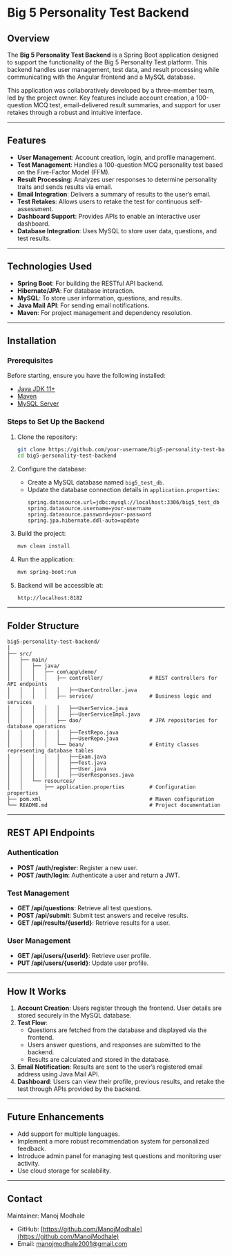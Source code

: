 # Big 5 Personality Test Backend

## Overview

The **Big 5 Personality Test Backend** is a Spring Boot application designed to support the functionality of the Big 5 Personality Test platform. This backend handles user management, test data, and result processing while communicating with the Angular frontend and a MySQL database.

This application was collaboratively developed by a three-member team, led by the project owner. Key features include account creation, a 100-question MCQ test, email-delivered result summaries, and support for user retakes through a robust and intuitive interface.

---

## Features

- **User Management**: Account creation, login, and profile management.
- **Test Management**: Handles a 100-question MCQ personality test based on the Five-Factor Model (FFM).
- **Result Processing**: Analyzes user responses to determine personality traits and sends results via email.
- **Email Integration**: Delivers a summary of results to the user’s email.
- **Test Retakes**: Allows users to retake the test for continuous self-assessment.
- **Dashboard Support**: Provides APIs to enable an interactive user dashboard.
- **Database Integration**: Uses MySQL to store user data, questions, and test results.

---

## Technologies Used

- **Spring Boot**: For building the RESTful API backend.
- **Hibernate/JPA**: For database interaction.
- **MySQL**: To store user information, questions, and results.
- **Java Mail API**: For sending email notifications.
- **Maven**: For project management and dependency resolution.

---

## Installation

### Prerequisites

Before starting, ensure you have the following installed:

- [Java JDK 11+](https://www.oracle.com/java/technologies/javase-jdk11-downloads.html)
- [Maven](https://maven.apache.org/)
- [MySQL Server](https://dev.mysql.com/downloads/installer/)

### Steps to Set Up the Backend

1. Clone the repository:

   ```bash
   git clone https://github.com/your-username/big5-personality-test-backend.git
   cd big5-personality-test-backend
   ```

2. Configure the database:
   - Create a MySQL database named `big5_test_db`.
   - Update the database connection details in `application.properties`:
     ```properties
     spring.datasource.url=jdbc:mysql://localhost:3306/big5_test_db
     spring.datasource.username=your-username
     spring.datasource.password=your-password
     spring.jpa.hibernate.ddl-auto=update
     ```

3. Build the project:

   ```bash
   mvn clean install
   ```

4. Run the application:

   ```bash
   mvn spring-boot:run
   ```

5. Backend will be accessible at:

   ```
   http://localhost:8182
   ```

---

## Folder Structure

```
big5-personality-test-backend/
|
├── src/
│   ├── main/
│   │   ├── java/
│   │   │   ├── com\app\demo/
│   │   │   │   ├── controller/               # REST controllers for API endpoints
│   │   │   │   │   ├──UserController.java
│   │   │   │   ├── service/                  # Business logic and services
│   │   │   │   │   ├──UserService.java
│   │   │   │   │   ├──UserServiceImpl.java
│   │   │   │   ├── dao/                      # JPA repositories for database operations
│   │   │   │   │   ├──TestRepo.java
│   │   │   │   │   ├──UserRepo.java
│   │   │   │   └── bean/                     # Entity classes representing database tables
│   │   │   │   │   ├──Exam.java
│   │   │   │   │   ├──Test.java
│   │   │   │   │   ├──User.java
│   │   │   │   │   ├──UserResponses.java
│   │   └── resources/
│   │       ├── application.properties        # Configuration properties
├── pom.xml                                   # Maven configuration
└── README.md                                 # Project documentation
```

---

## REST API Endpoints

### Authentication
- **POST /auth/register**: Register a new user.
- **POST /auth/login**: Authenticate a user and return a JWT.

### Test Management
- **GET /api/questions**: Retrieve all test questions.
- **POST /api/submit**: Submit test answers and receive results.
- **GET /api/results/{userId}**: Retrieve results for a user.

### User Management
- **GET /api/users/{userId}**: Retrieve user profile.
- **PUT /api/users/{userId}**: Update user profile.

---

## How It Works

1. **Account Creation**: Users register through the frontend. User details are stored securely in the MySQL database.
2. **Test Flow**:
   - Questions are fetched from the database and displayed via the frontend.
   - Users answer questions, and responses are submitted to the backend.
   - Results are calculated and stored in the database.
3. **Email Notification**: Results are sent to the user’s registered email address using Java Mail API.
4. **Dashboard**: Users can view their profile, previous results, and retake the test through APIs provided by the backend.

---

## Future Enhancements

- Add support for multiple languages.
- Implement a more robust recommendation system for personalized feedback.
- Introduce admin panel for managing test questions and monitoring user activity.
- Use cloud storage for scalability.

---

## Contact

Maintainer: Manoj Modhale

- GitHub: [https://github.com/ManojModhale](https://github.com/ManojModhale)
- Email: [manojmodhale2001@gmail.com](mailto:manojmodhale2001@gmail.com)

